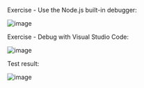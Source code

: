 
Exercise - Use the Node.js built-in debugger:

![image](https://user-images.githubusercontent.com/50045282/194034625-19014e0c-9b81-4aed-a21a-f2dc3807b78c.png)

Exercise - Debug with Visual Studio Code:

![image](https://user-images.githubusercontent.com/50045282/194035002-6ef950a2-88a8-402d-9fdb-f5c066bea999.png)

Test result:

![image](https://user-images.githubusercontent.com/50045282/194035173-fc7194e3-2733-4cfc-9ed5-bb0adaeb744e.png)
